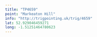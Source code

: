 ```yaml
---
title: "TP4659"
point: "Markeaton Hill"
info: "http://trigpointing.uk/trig/4659"
lat: 52.929046459271
long: -1.51251464780623
---
```

